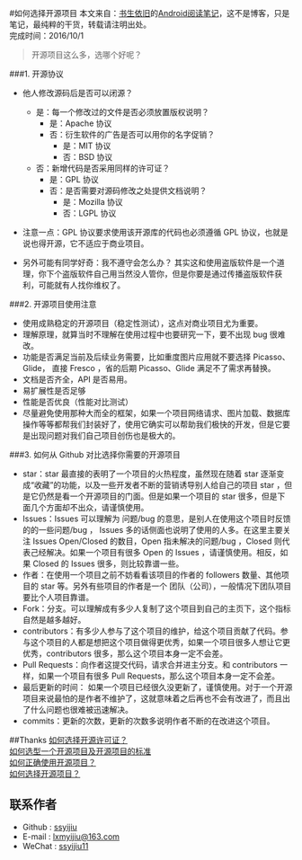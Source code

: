 #如何选择开源项目
本文来自：[书生依旧](https://github.com/ssyijiu)的[Android阅读笔记](https://github.com/ssyijiu/Android-ReadingNotes)，这不是博客，只是笔记，最纯粹的干货，转载请注明出处。       
完成时间：2016/10/1  
> 开源项目这么多，选哪个好呢？

###1. 开源协议
- 他人修改源码后是否可以闭源？
    - 是：每一个修改过的文件是否必须放置版权说明？
        - 是：Apache 协议
        - 否：衍生软件的广告是否可以用你的名字促销？
            - 是：MIT 协议
            - 否：BSD 协议
    - 否：新增代码是否采用同样的许可证？
        - 是：GPL 协议
        - 否：是否需要对源码修改之处提供文档说明？
            - 是：Mozilla 协议
            - 否：LGPL 协议

- 注意一点：GPL 协议要求使用该开源库的代码也必须遵循 GPL 协议，也就是说也得开源，它不适应于商业项目。
- 另外可能有同学好奇：我不遵守会怎么办？ 其实这和使用盗版软件是一个道理，你下个盗版软件自己用当然没人管你，但是你要是通过传播盗版软件获利，可能就有人找你维权了。

###2. 开源项目使用注意
- 使用成熟稳定的开源项目（稳定性测试），这点对商业项目尤为重要。
- 理解原理，就算当时不理解在使用过程中也要研究一下，要不出现 bug 很难改。
- 功能是否满足当前及后续业务需要，比如重度图片应用就不要选择  Picasso、Glide， 直接 Fresco ，省的后期 Picasso、Glide 满足不了需求再替换。
- 文档是否齐全，API 是否易用。
- 易扩展性是否足够
- 性能是否优良（性能对比测试）
- 尽量避免使用那种大而全的框架，如果一个项目网络请求、图片加载、数据库操作等等都帮我们封装好了，使用它确实可以帮助我们极快的开发，但是它要是出现问题对我们自己项目创伤也是极大的。

###3. 如何从 Github  对比选择你需要的开源项目
- star：star 最直接的表明了一个项目的火热程度，虽然现在随着 star 逐渐变成“收藏”的功能，以及一些开发者不断的营销诱导别人给自己的项目 star ，但是它仍然是看一个开源项目的门面。但是如果一个项目的 star 很多，但是下面几个方面却不出众，请谨慎使用。
- Issues：Issues 可以理解为 问题/bug 的意思，是别人在使用这个项目时反馈的的一些问题/bug ， Issues 多的话侧面也说明了使用的人多。在这里主要关注 Issues Open/Closed 的数目，Open 指未解决的问题/bug ，Closed 则代表己经解决。如果一个项目有很多 Open 的 Issues ，请谨慎使用。相反，如果 Closed 的 Issues 很多，则比较靠谱一些。
- 作者：在使用一个项目之前不妨看看该项目的作者的 followers 数量、其他项目的 star 等。另外有些项目的作者是一个 团队（公司），一般情况下团队项目要比个人项目靠谱。
- Fork：分支。可以理解成有多少人复制了这个项目到自己的主页下，这个指标自然是越多越好。
- contributors：有多少人参与了这个项目的维护，给这个项目贡献了代码。参与这个项目的人都是想把这个项目做得更优秀，如果一个项目很多人想让它更优秀，contributors 很多，那么这个项目本身一定不会差。
- Pull Requests：向作者这提交代码，请求合并进主分支。和 contributors 一样，如果一个项目有很多 Pull Requests，那么这个项目本身一定不会差。
- 最后更新的时间： 如果一个项目已经很久没更新了，谨慎使用。对于一个开源项目来说最怕的是作者不维护了，这就意味着之后再也不会有改进了，而且出了什么问题也很难被迅速解决。
- commits：更新的次数，更新的次数多说明作者不断的在改进这个项目。

##Thanks
[如何选择开源许可证？](http://www.ruanyifeng.com/blog/2011/05/how_to_choose_free_software_licenses.html)  
[如何选型一个开源项目及开源项目的标准](http://www.trinea.cn/android/open-source/)    
[如何正确使用开源项目？](http://stormzhang.com/android/2016/05/08/how-to-choose-open-source-project/)    
[如何选择开源项目？](https://zhuanlan.zhihu.com/p/20840610)    

## 联系作者
- Github : [ssyijiu](https://github.com/ssyijiu)
- E-mail : lxmyijiu@163.com
- WeChat : [ssyijiu11](http://obe5pxv6t.bkt.clouddn.com/weixin.jpg)
